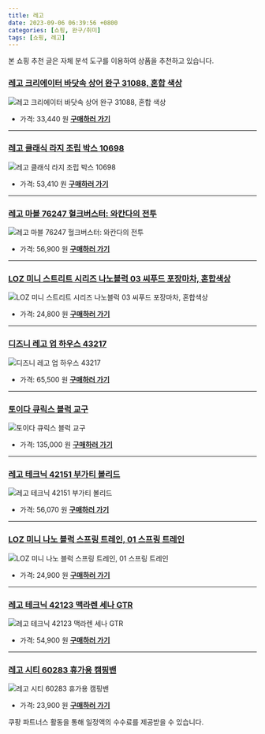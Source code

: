 ```yaml
---
title: 레고
date: 2023-09-06 06:39:56 +0800
categories: [쇼핑, 완구/취미]
tags: [쇼핑, 레고]
---
```

본 쇼핑 추천 글은 자체 분석 도구를 이용하여 상품을 추천하고 있습니다.
### [레고 크리에이터 바닷속 상어 완구 31088, 혼합 색상](https://link.coupang.com/re/AFFSDP?lptag=AF1030537&pageKey=4842191849&itemId=6259042992&vendorItemId=70799963141&traceid=V0-153-307268ebf8bf4caf&clickBeacon=1C4r%2F8gq%2BtYbO7hlqUMzdL2EdzOa%2BSabt2sQJqYJ4HFYfpHLhyNQ0%2BKOihifHlYmHmyS3th%2FhxUV%2Be0rz7oLoD2nCEDOjfMfu8rlTj86KH5HEbxv7SwSKi0tEL3VFSNb%2FkEYrWSZo8IrqKcZtjhwCqb%2F4O%2BKgOXWYeyd45xNR%2FEIzRqnJ3dsOrlmNHTSu3GJSXlJpphEYt7d%2F6Pu%2FI7ScLOWDG2pnVN5wRPXTAu05%2BNmyntOdS04FAVXS9%2FrtT%2BhHk8uK81w4BoE1R2Rxliw0VsKugHKqIGO%2B9YtsWq3faHgk4tAIYMN9gD4lVMg%2F9VWVNn%2FLYnGPR%2FCoNUKj6FnD1gX%2FLH%2BnyM60K69MIGVrQGTMlyXyOfL%2FUrdlwe97YBeDIJ73JBUmKSuFUkm2Lck87S1L522%2BRkLnMlWBiZYacxu3W76ZrkpN%2BccRQgOGXfx7HIdUd6ZBFFYxTflZmYhHHkiYNoG3TzQin1qJNSHr18qr60J8eDrnTEE2kldgMLAzahea0WfS5L%2BrC0FZC9yf7BcnojvaVREhk1752UmDAIUN1IBU6p6CDRxNwnkykhXMFjJWZgrOR7arVttg6zD8fX2w6SGsq8rHQn8eE3x2JXrnvcwsM%2FlOV3Z6oGLi8jIpY6NR3l2Hz0sqqNkJhix94XQH%2BsaWf1ZDfwossapmCGAj4wIxiPFVPQ7xB7EIwT%2BAnighyM8l%2FYf1jJYf5DrPydQcz0EHnurQfykCsVSPV%2BT4hE9dOhhk7mvLdnPucPuXTMd11zb0k6a5PSrwrxR4WJqk4QxA3L%2BZE%2BZ4z4uoNQNUyQ8ytjoDb49ZDh2MmKH7pBu9gErBXqe42qjtFbDnMladxPSpWJ00B7gX3nIvc4%3D&requestid=20230907063956968241338622&token=31850C%7CMIXED)
![레고 크리에이터 바닷속 상어 완구 31088, 혼합 색상](https://ads-partners.coupang.com/image1/R_rTftn8AGRAhh9xR1Rpsk-tsFUYJ2JrCH94aoz7XcZitEZ3pJi64VErzsM-ARbUcgMCe0oNfAi2qGWpcIKgFD0ntL592MFLb540yFjM0N30QDbODWkx5vsPGWJscWliWnRXnYn--b3vZcBRyf3kG3hQO_y9Q7jAn2dYx1Bffkz-fUKBFH6_n5WK5RsrdNuKhS69MYcMKtQZDuA19daFwu3HFreDIwA8oQsIohTots7fLc4ngsPTicad92wvbJ14Ck3sGqE3BGjBe1nNam3ehgU-9bJT8iMXVCXDsajveQ1FuWzccg==)
- 가격: 33,440 원
[**구매하러 가기**](https://link.coupang.com/re/AFFSDP?lptag=AF1030537&pageKey=4842191849&itemId=6259042992&vendorItemId=70799963141&traceid=V0-153-307268ebf8bf4caf&clickBeacon=1C4r%2F8gq%2BtYbO7hlqUMzdL2EdzOa%2BSabt2sQJqYJ4HFYfpHLhyNQ0%2BKOihifHlYmHmyS3th%2FhxUV%2Be0rz7oLoD2nCEDOjfMfu8rlTj86KH5HEbxv7SwSKi0tEL3VFSNb%2FkEYrWSZo8IrqKcZtjhwCqb%2F4O%2BKgOXWYeyd45xNR%2FEIzRqnJ3dsOrlmNHTSu3GJSXlJpphEYt7d%2F6Pu%2FI7ScLOWDG2pnVN5wRPXTAu05%2BNmyntOdS04FAVXS9%2FrtT%2BhHk8uK81w4BoE1R2Rxliw0VsKugHKqIGO%2B9YtsWq3faHgk4tAIYMN9gD4lVMg%2F9VWVNn%2FLYnGPR%2FCoNUKj6FnD1gX%2FLH%2BnyM60K69MIGVrQGTMlyXyOfL%2FUrdlwe97YBeDIJ73JBUmKSuFUkm2Lck87S1L522%2BRkLnMlWBiZYacxu3W76ZrkpN%2BccRQgOGXfx7HIdUd6ZBFFYxTflZmYhHHkiYNoG3TzQin1qJNSHr18qr60J8eDrnTEE2kldgMLAzahea0WfS5L%2BrC0FZC9yf7BcnojvaVREhk1752UmDAIUN1IBU6p6CDRxNwnkykhXMFjJWZgrOR7arVttg6zD8fX2w6SGsq8rHQn8eE3x2JXrnvcwsM%2FlOV3Z6oGLi8jIpY6NR3l2Hz0sqqNkJhix94XQH%2BsaWf1ZDfwossapmCGAj4wIxiPFVPQ7xB7EIwT%2BAnighyM8l%2FYf1jJYf5DrPydQcz0EHnurQfykCsVSPV%2BT4hE9dOhhk7mvLdnPucPuXTMd11zb0k6a5PSrwrxR4WJqk4QxA3L%2BZE%2BZ4z4uoNQNUyQ8ytjoDb49ZDh2MmKH7pBu9gErBXqe42qjtFbDnMladxPSpWJ00B7gX3nIvc4%3D&requestid=20230907063956968241338622&token=31850C%7CMIXED)
---
### [레고 클래식 라지 조립 박스 10698](https://link.coupang.com/re/AFFSDP?lptag=AF1030537&pageKey=148841994&itemId=430447172&vendorItemId=3005538862&traceid=V0-153-c205a1af1e89eded&requestid=20230907063956968241338622&token=31850C%7CMIXED)
![레고 클래식 라지 조립 박스 10698](https://ads-partners.coupang.com/image1/uzKMFIyG-zXAFMaau6MEx3yHXO3fBgLAp9hCMQSjcJg3eyyWFfWozYJ1sTJ6ggF_Zrw5EOybB_k5eecI0kLa7lGyL-IjiMgzGI83ultwDI-zpucSv-Zbt1HF8uBj3e1Y-KOIwxd67hczzlpVKkPgOi5pzRXe7-GAxCnDuyparhcjftZnzhsVnC7rXC9FrABeKwaeY5bXUqr6pnADy8b7BT9MOzptAN62OaVzP4anhle2BmnowIiYBivukm3LzdVeqMP40ghTIXdoVVXxuvw_Og==)
- 가격: 53,410 원
[**구매하러 가기**](https://link.coupang.com/re/AFFSDP?lptag=AF1030537&pageKey=148841994&itemId=430447172&vendorItemId=3005538862&traceid=V0-153-c205a1af1e89eded&requestid=20230907063956968241338622&token=31850C%7CMIXED)
---
### [레고 마블 76247 헐크버스터: 와칸다의 전투](https://link.coupang.com/re/AFFSDP?lptag=AF1030537&pageKey=6997055770&itemId=17145508673&vendorItemId=84318279372&traceid=V0-153-75389d7a4a15732c&requestid=20230907063956968241338622&token=31850C%7CMIXED)
![레고 마블 76247 헐크버스터: 와칸다의 전투](https://ads-partners.coupang.com/image1/6suA6By3S8-jjEUB6kYZPyUHPYLiQuxXfRMvT5pkHj1xAnjboAhcyH7VEyP-FR0g4qtpbRYiKQuVc0529T4bvzic3Qavf7HVd0WIB-PHgRQSgHVZR44ff6OQUJfH6ZJudS0eVTE-ZEHcW_yhr023Y869fJnr-beTbxzIq2Nbe785eoN1WdblQ-vgQ1yHWZsfoSi9fSsSZM_WyrSDef-5hYcGj7ZZcmkqnnbTPn4hm_lhI66zNHiyCelnkLx1akOKXO6jIcsx7-xfDzY75ahZ)
- 가격: 56,900 원
[**구매하러 가기**](https://link.coupang.com/re/AFFSDP?lptag=AF1030537&pageKey=6997055770&itemId=17145508673&vendorItemId=84318279372&traceid=V0-153-75389d7a4a15732c&requestid=20230907063956968241338622&token=31850C%7CMIXED)
---
### [LOZ 미니 스트리트 시리즈 나노블럭 03 씨푸드 포장마차, 혼합색상](https://link.coupang.com/re/AFFSDP?lptag=AF1030537&pageKey=7372791560&itemId=19022734020&vendorItemId=86147045562&traceid=V0-153-b2b1b6f4b6798a74&clickBeacon=1C4r%2F8gq%2BtYbO7hlqUMzdL2EdzOa%2BSabt2sQJqYJ4HFYfpHLhyNQ0%2BKOihifHlYmHmyS3th%2FhxUV%2Be0rz7oLoDW%2BTGvLbPHTbztxcKE5HuRIOG56t9Jmid1VAVjSU9icP%2FVAcVEApe7rD9%2B1MDlS3RTAyqV49W55QeBFEk08iLEIzRqnJ3dsOrlmNHTSu3GJSXlJpphEYt7d%2F6Pu%2FI7ScLOWDG2pnVN5wRPXTAu05%2BNmyntOdS04FAVXS9%2FrtT%2BhNQVi7Vi%2FkYqzu%2F69KtHuoVz7HhdyWiE4a0BZQVCnE6c5otTSeDQltlALi7j80YXgzlGBLWQG%2B50E9QZ5AQPwL8dpjwt8XS5bE5OgB7BJWhVRlxq7m8BxexcqBpXE3PJfin8Qpt0shW7th7dB2897FV26dovxCCTm44tfGZ0PWcMuPuH1lM2Sv%2Fb76qOA7GWdJ058%2BlBAF%2FIl817CTyDr0n42aVhPdNsO87Vn9iNfZL9K5nY7U%2BSFk0RoJZL%2BBRwNHWImCZA6BVIAab2rk2g26fzMzi0x7FhvagkTt5ULFpObRaDD7z7gmOzbniXma6oAoRiSiwf%2FR9a%2FLXx6anOInzFJhwdPzKCTyiz7i8zqSAwN86DYYxy0jzFojwuxCi7ll%2FvphNAqIltTFwCOUjLSu6GBocbkfK%2BgXrbjkEn4c7KJM8pKFr7YEz1GZid3payKPRQvUzwOCcI8I373Abzul8p%2BWGayktQuWLb7%2BMeRzoy7EKrQyg9KVrpuQGn3EJNpLN8F%2FLZSuHiNMODQ6fn4EPlvxMLtBUj7evP2S0OnNQFbazEwXlUWLBEH7UWWqsrhgJnsH22IjX6eLdQMz3x%2BZ30vO07MdP8IWRLQ5L%2Fb7%2Fg%3D&requestid=20230907063956968241338622&token=31850C%7CMIXED)
![LOZ 미니 스트리트 시리즈 나노블럭 03 씨푸드 포장마차, 혼합색상](https://ads-partners.coupang.com/image1/xltGYGX4zikk93pJxsqnAxpA6CDsrJRrsaAF0oI8TCNsZZE53L1aQj_o0yGVe7vj_P0nuC5TU0DwgRpArFeDbYRXf4oQK4SXLx-gxJQSEHHn9LRBCjilpxK1vWQdR8IpkgHLs7SRJjiNmxVnOu1R61FfMamVTAHwrHh4X7FU1S96H3M61UcE3JQvO1XRZzIvudy5fwl7IA7CF4rfQ72Wh7gJRtTmNOgccUHqefrxoHNMD_Jxmf6CMK57TwhE7p1hKXpwW5evtFITwfTqfO8bewWM1s3o)
- 가격: 24,800 원
[**구매하러 가기**](https://link.coupang.com/re/AFFSDP?lptag=AF1030537&pageKey=7372791560&itemId=19022734020&vendorItemId=86147045562&traceid=V0-153-b2b1b6f4b6798a74&clickBeacon=1C4r%2F8gq%2BtYbO7hlqUMzdL2EdzOa%2BSabt2sQJqYJ4HFYfpHLhyNQ0%2BKOihifHlYmHmyS3th%2FhxUV%2Be0rz7oLoDW%2BTGvLbPHTbztxcKE5HuRIOG56t9Jmid1VAVjSU9icP%2FVAcVEApe7rD9%2B1MDlS3RTAyqV49W55QeBFEk08iLEIzRqnJ3dsOrlmNHTSu3GJSXlJpphEYt7d%2F6Pu%2FI7ScLOWDG2pnVN5wRPXTAu05%2BNmyntOdS04FAVXS9%2FrtT%2BhNQVi7Vi%2FkYqzu%2F69KtHuoVz7HhdyWiE4a0BZQVCnE6c5otTSeDQltlALi7j80YXgzlGBLWQG%2B50E9QZ5AQPwL8dpjwt8XS5bE5OgB7BJWhVRlxq7m8BxexcqBpXE3PJfin8Qpt0shW7th7dB2897FV26dovxCCTm44tfGZ0PWcMuPuH1lM2Sv%2Fb76qOA7GWdJ058%2BlBAF%2FIl817CTyDr0n42aVhPdNsO87Vn9iNfZL9K5nY7U%2BSFk0RoJZL%2BBRwNHWImCZA6BVIAab2rk2g26fzMzi0x7FhvagkTt5ULFpObRaDD7z7gmOzbniXma6oAoRiSiwf%2FR9a%2FLXx6anOInzFJhwdPzKCTyiz7i8zqSAwN86DYYxy0jzFojwuxCi7ll%2FvphNAqIltTFwCOUjLSu6GBocbkfK%2BgXrbjkEn4c7KJM8pKFr7YEz1GZid3payKPRQvUzwOCcI8I373Abzul8p%2BWGayktQuWLb7%2BMeRzoy7EKrQyg9KVrpuQGn3EJNpLN8F%2FLZSuHiNMODQ6fn4EPlvxMLtBUj7evP2S0OnNQFbazEwXlUWLBEH7UWWqsrhgJnsH22IjX6eLdQMz3x%2BZ30vO07MdP8IWRLQ5L%2Fb7%2Fg%3D&requestid=20230907063956968241338622&token=31850C%7CMIXED)
---
### [디즈니 레고 업 하우스 43217](https://link.coupang.com/re/AFFSDP?lptag=AF1030537&pageKey=7209573049&itemId=18241530683&vendorItemId=85388467653&traceid=V0-153-37a2a6666bc5f7dd&requestid=20230907063956968241338622&token=31850C%7CMIXED)
![디즈니 레고 업 하우스 43217](https://ads-partners.coupang.com/image1/FWzbnhwvq93pOGZnFfhARKJZGbtYM0rr0dAa-nd4RqTJJGokpXw-xsJ9CtmGhMrAUCvo2DISR8yZcZbRaaQiFlxB9JloShtYlcvI5bjsomlZQxOMJLA13NSuUEdQu-KpIOVGsYqWMFyv6RhHW1oyFokQZpvm0VFOTjwvnbQsLkh_CEQbCbCITDPRUFXDUXq9pKcyuQg9CgVVrdoX0tTwlpw9aDxJ24IzhxK6ziZhYSH15Oaovv3G-4uoGI5VK-0rCU-JgRLZfTfGIFtG3-pX)
- 가격: 65,500 원
[**구매하러 가기**](https://link.coupang.com/re/AFFSDP?lptag=AF1030537&pageKey=7209573049&itemId=18241530683&vendorItemId=85388467653&traceid=V0-153-37a2a6666bc5f7dd&requestid=20230907063956968241338622&token=31850C%7CMIXED)
---
### [토이다 큐릭스 블럭 교구](https://link.coupang.com/re/AFFSDP?lptag=AF1030537&pageKey=5110036696&itemId=6971732545&vendorItemId=74264121452&traceid=V0-153-a749f106b6d33b15&clickBeacon=1C4r%2F8gq%2BtYbO7hlqUMzdL2EdzOa%2BSabt2sQJqYJ4HFYfpHLhyNQ0%2BKOihifHlYmHmyS3th%2FhxUV%2Be0rz7oLoGoy%2FdLfrJLS8JTYdeFgzCdIOG56t9Jmid1VAVjSU9icNMzlZREs9DiaJOcPMfJ1sGbf5jGn6DuOJyQgnzkXnVIIzRqnJ3dsOrlmNHTSu3GJSXlJpphEYt7d%2F6Pu%2FI7ScLOWDG2pnVN5wRPXTAu05%2BNmyntOdS04FAVXS9%2FrtT%2Bh%2BoRbYC%2BmNnMKUTokqAgdDLhXIR777Yizo1rNnGhgqXShFFfRfXx48QluDt2738feUNaOjNZs5j4wJwt4QvLbbczrU%2F0RYk4cMrdgBAlMp3AnuLnEXFj7tlQm6YRx7X4CB42pPihWr%2FRMGyVhL%2FI3Y1h%2BKv%2FoAvM%2B%2FzYX%2Fps%2B76to1sNSp%2Fzy6M7TAGSm%2BpWpeWMOtxHm0L1hc3BxOFZD9bBcnojvaVREhk1752UmDAIUN1IBU6p6CDRxNwnkykhX9PW5BVg5KCC%2B4tnZJBG1SQz%2Fgi9zQ9BlTvg5rIGq5Fq1odjDVyqHb3Ykz6i5PrYSvTp7YCIfFMbgJ7g%2BidVf1JxF%2FawDh0x61vulkFjj7u6ikQTkUyFgAptXZLdKjnAkSjXBKMpBBFxh8deqZ0qDYL1WZaCqEkdtAplX14aJv46A%2FUuwGxiV7YSNElgmxZPk4aNj0Kq1ceCTiyOJenM%2BQvNodYAyYlQdxmm4Lx3Z20TtISGiE20XMLy24a9s7eECwbCVqRLflHZQks2HxCwZ8SvtVM%2Byn7%2BjQSO98Gc4oeQhhMrUyDv8bUaJeLF%2FO1ckHWRRnuyxUwzfhOADxoHw%2F5p0QYaZJEArYO6I1lM%2FDNg%3D&requestid=20230907063956968241338622&token=31850C%7CMIXED)
![토이다 큐릭스 블럭 교구](https://ads-partners.coupang.com/image1/pbpKNS7k57KtO3mqpdxPDoq-rCZ6nqEjAg2_k7KVT_C-bNiq3IVAc_EdyGPXud7g5UYdQXR4NFEfVJNA0Rm_5uU6ooAT0GxKWqBMEPDSCCMRDhO9xeDJne4XVKpRh8-BtViNeU3Byh4hAJUX3RO3FgPPgb_9rxLm1BAWemWsROuHioLp5mv0S1AWzoQfak-K9rnivJ1HMryurNcl6626mijsL3T0JhdTzAxUskjskB7i0pt-wILiLjz-nRCIdr8teYa4omSHukN3a9bgYxWXOlRo_2wdgj79-KHpE-AcD_2hrSfM0Kc=)
- 가격: 135,000 원
[**구매하러 가기**](https://link.coupang.com/re/AFFSDP?lptag=AF1030537&pageKey=5110036696&itemId=6971732545&vendorItemId=74264121452&traceid=V0-153-a749f106b6d33b15&clickBeacon=1C4r%2F8gq%2BtYbO7hlqUMzdL2EdzOa%2BSabt2sQJqYJ4HFYfpHLhyNQ0%2BKOihifHlYmHmyS3th%2FhxUV%2Be0rz7oLoGoy%2FdLfrJLS8JTYdeFgzCdIOG56t9Jmid1VAVjSU9icNMzlZREs9DiaJOcPMfJ1sGbf5jGn6DuOJyQgnzkXnVIIzRqnJ3dsOrlmNHTSu3GJSXlJpphEYt7d%2F6Pu%2FI7ScLOWDG2pnVN5wRPXTAu05%2BNmyntOdS04FAVXS9%2FrtT%2Bh%2BoRbYC%2BmNnMKUTokqAgdDLhXIR777Yizo1rNnGhgqXShFFfRfXx48QluDt2738feUNaOjNZs5j4wJwt4QvLbbczrU%2F0RYk4cMrdgBAlMp3AnuLnEXFj7tlQm6YRx7X4CB42pPihWr%2FRMGyVhL%2FI3Y1h%2BKv%2FoAvM%2B%2FzYX%2Fps%2B76to1sNSp%2Fzy6M7TAGSm%2BpWpeWMOtxHm0L1hc3BxOFZD9bBcnojvaVREhk1752UmDAIUN1IBU6p6CDRxNwnkykhX9PW5BVg5KCC%2B4tnZJBG1SQz%2Fgi9zQ9BlTvg5rIGq5Fq1odjDVyqHb3Ykz6i5PrYSvTp7YCIfFMbgJ7g%2BidVf1JxF%2FawDh0x61vulkFjj7u6ikQTkUyFgAptXZLdKjnAkSjXBKMpBBFxh8deqZ0qDYL1WZaCqEkdtAplX14aJv46A%2FUuwGxiV7YSNElgmxZPk4aNj0Kq1ceCTiyOJenM%2BQvNodYAyYlQdxmm4Lx3Z20TtISGiE20XMLy24a9s7eECwbCVqRLflHZQks2HxCwZ8SvtVM%2Byn7%2BjQSO98Gc4oeQhhMrUyDv8bUaJeLF%2FO1ckHWRRnuyxUwzfhOADxoHw%2F5p0QYaZJEArYO6I1lM%2FDNg%3D&requestid=20230907063956968241338622&token=31850C%7CMIXED)
---
### [레고 테크닉 42151 부가티 볼리드](https://link.coupang.com/re/AFFSDP?lptag=AF1030537&pageKey=6997057707&itemId=17145516291&vendorItemId=84318286708&traceid=V0-153-34b5d9db8c9f5226&requestid=20230907063956968241338622&token=31850C%7CMIXED)
![레고 테크닉 42151 부가티 볼리드](https://ads-partners.coupang.com/image1/BFFNumxuZ-TV6FEjBGCSwoT1yN7V0xlr_M7NJtQNwlwEsbsirkP62PwRAFN9I6Xed5PYS-Q9honQbN3RlmR22vEFfFLMw1F8Zyv9OvfPiL69MIqDrJlOzWVpgMBc_cLouS6Yz_fZUMvZ-C3vJiy09_KCC8PzuD95xNResCVb11LHJYCjBAc3DMv2D3kYTspB401ZOkZGMgWy3dKlRyJY3VH5fqkyhF28kf-kYV23ezvaS9IInVgAd_NVTzovE1sSrrkSHEd5_m-lFFO1-J_OBg==)
- 가격: 56,070 원
[**구매하러 가기**](https://link.coupang.com/re/AFFSDP?lptag=AF1030537&pageKey=6997057707&itemId=17145516291&vendorItemId=84318286708&traceid=V0-153-34b5d9db8c9f5226&requestid=20230907063956968241338622&token=31850C%7CMIXED)
---
### [LOZ 미니 나노 블럭 스프링 트레인, 01 스프링 트레인](https://link.coupang.com/re/AFFSDP?lptag=AF1030537&pageKey=7417974404&itemId=19235810038&vendorItemId=86352219396&traceid=V0-153-e435eac301445236&clickBeacon=1C4r%2F8gq%2BtYbO7hlqUMzdL2EdzOa%2BSabt2sQJqYJ4HFYfpHLhyNQ0%2BKOihifHlYmHmyS3th%2FhxUV%2Be0rz7oLoDCn90d%2BmM3YWsbXjBGzrEBIOG56t9Jmid1VAVjSU9ic9zAyWlrqXWjIfbE1CLJ4bPd1g6jwmRiAGAONKfQIDcAIzRqnJ3dsOrlmNHTSu3GJSXlJpphEYt7d%2F6Pu%2FI7ScLOWDG2pnVN5wRPXTAu05%2BNmyntOdS04FAVXS9%2FrtT%2Bh932F%2FRV3cm%2BmSoXqrHiXEQmWD%2BjBiTQf%2FvlXpGamJjru%2FSUmffMcXDNhQzhEwhPl61aOs0raAYOZWSUQIDntK6YrXo3DmwtmHGoVmx%2FPFJMo%2FwKK06Dg5e3WV52KSTijB42pPihWr%2FRMGyVhL%2FI3Y%2FJOL8y4lapl4vNnRnpctNVo1sNSp%2Fzy6M7TAGSm%2BpWp3gIe7T8fz0owiJ%2BLLMAeHbBcnojvaVREhk1752UmDAIUN1IBU6p6CDRxNwnkykhX9PW5BVg5KCC%2B4tnZJBG1SQz%2Fgi9zQ9BlTvg5rIGq5Fq1odjDVyqHb3Ykz6i5PrYSvTp7YCIfFMbgJ7g%2BidVf1JxF%2FawDh0x61vulkFjj7u6ikQTkUyFgAptXZLdKjnAkSjXBKMpBBFxh8deqZ0qDYL1WZaCqEkdtAplX14aJv46A%2FUuwGxiV7YSNElgmxZPk4aNj0Kq1ceCTiyOJenM%2BQvNodYAyYlQdxmm4Lx3Z20TtISGiE20XMLy24a9s7eECwbCVqRLflHZQks2HxCwZ8SvtVM%2Byn7%2BjQSO98Gc4oeQhhMrUyDv8bUaJeLF%2FO1ckHWRRnuyxUwzfhOADxoHw%2F5p0QYaZJEArYO6I1lM%2FDNg%3D&requestid=20230907063956968241338622&token=31850C%7CMIXED)
![LOZ 미니 나노 블럭 스프링 트레인, 01 스프링 트레인](https://ads-partners.coupang.com/image1/yvnnY1dltxXkjFZlysAz6xzglWu3_x8bzgs0sOhcdtlVUVeu7pwv4DqlVTqHRdXLkeRK2BxQMlc-K2scdzwoU3jN1SEU3HDt3wuoKKDV7WZjPM5y-Et1rkvOUZ8Kt5KGjphbbd7ef1C9dL-e0CIPenaKMnAXHtAS2ndZ357JZTquRv1bybttn-W897Q7LBnJ7oyDczpdJvxQmLrYkpPviYs880T2vizZaWpnEovM9lJFuiVbPl7QVWkYt5DGyD_4MHmLcYcpr3zb-VPLhP5cHUToxRs=)
- 가격: 24,900 원
[**구매하러 가기**](https://link.coupang.com/re/AFFSDP?lptag=AF1030537&pageKey=7417974404&itemId=19235810038&vendorItemId=86352219396&traceid=V0-153-e435eac301445236&clickBeacon=1C4r%2F8gq%2BtYbO7hlqUMzdL2EdzOa%2BSabt2sQJqYJ4HFYfpHLhyNQ0%2BKOihifHlYmHmyS3th%2FhxUV%2Be0rz7oLoDCn90d%2BmM3YWsbXjBGzrEBIOG56t9Jmid1VAVjSU9ic9zAyWlrqXWjIfbE1CLJ4bPd1g6jwmRiAGAONKfQIDcAIzRqnJ3dsOrlmNHTSu3GJSXlJpphEYt7d%2F6Pu%2FI7ScLOWDG2pnVN5wRPXTAu05%2BNmyntOdS04FAVXS9%2FrtT%2Bh932F%2FRV3cm%2BmSoXqrHiXEQmWD%2BjBiTQf%2FvlXpGamJjru%2FSUmffMcXDNhQzhEwhPl61aOs0raAYOZWSUQIDntK6YrXo3DmwtmHGoVmx%2FPFJMo%2FwKK06Dg5e3WV52KSTijB42pPihWr%2FRMGyVhL%2FI3Y%2FJOL8y4lapl4vNnRnpctNVo1sNSp%2Fzy6M7TAGSm%2BpWp3gIe7T8fz0owiJ%2BLLMAeHbBcnojvaVREhk1752UmDAIUN1IBU6p6CDRxNwnkykhX9PW5BVg5KCC%2B4tnZJBG1SQz%2Fgi9zQ9BlTvg5rIGq5Fq1odjDVyqHb3Ykz6i5PrYSvTp7YCIfFMbgJ7g%2BidVf1JxF%2FawDh0x61vulkFjj7u6ikQTkUyFgAptXZLdKjnAkSjXBKMpBBFxh8deqZ0qDYL1WZaCqEkdtAplX14aJv46A%2FUuwGxiV7YSNElgmxZPk4aNj0Kq1ceCTiyOJenM%2BQvNodYAyYlQdxmm4Lx3Z20TtISGiE20XMLy24a9s7eECwbCVqRLflHZQks2HxCwZ8SvtVM%2Byn7%2BjQSO98Gc4oeQhhMrUyDv8bUaJeLF%2FO1ckHWRRnuyxUwzfhOADxoHw%2F5p0QYaZJEArYO6I1lM%2FDNg%3D&requestid=20230907063956968241338622&token=31850C%7CMIXED)
---
### [레고 테크닉 42123 맥라렌 세나 GTR](https://link.coupang.com/re/AFFSDP?lptag=AF1030537&pageKey=4906020162&itemId=6401964885&vendorItemId=73400332756&traceid=V0-153-3a549b91c5e27ad3&requestid=20230907063956968241338622&token=31850C%7CMIXED)
![레고 테크닉 42123 맥라렌 세나 GTR](https://ads-partners.coupang.com/image1/_7U-00ogcS_YS0uS_x2xI96mSEYDeELbxX6lHZsA8aO57O4mvd_ic-anEp6Kk0mxcjbVHHprTR8mMuwMhus8lYyFyyg1F4UGjbCwXlkgeUKezwro7F5y6bJLfERyjGI57T7Nnm138qil46kjVo5p49kV5-uKyS4xqoh0ePrzEdIU0AgPI7rquOrQ8oyiMWY7y1vQdnLsBEfPfPI0ID_f1qlZeK7wdRL8KKsJ_kafMis1tpDG9UIzk3sPG2stq1EjbFfXJcU-z3kQEKYzfAPx6oQ=)
- 가격: 54,900 원
[**구매하러 가기**](https://link.coupang.com/re/AFFSDP?lptag=AF1030537&pageKey=4906020162&itemId=6401964885&vendorItemId=73400332756&traceid=V0-153-3a549b91c5e27ad3&requestid=20230907063956968241338622&token=31850C%7CMIXED)
---
### [레고 시티 60283 휴가용 캠핑밴](https://link.coupang.com/re/AFFSDP?lptag=AF1030537&pageKey=4776873709&itemId=6103971454&vendorItemId=73400334121&traceid=V0-153-06cc62c3619dd3b0&requestid=20230907063956968241338622&token=31850C%7CMIXED)
![레고 시티 60283 휴가용 캠핑밴](https://ads-partners.coupang.com/image1/1B6zXpBhDOHHYn1f1F4kOzbUVsexB2TdGveg0iB8A8kHOVbX413fddrtGLYeGY_ntakuhQ1Y3nimb_zGWW2fm5t7-yPO3ay_e7hcASVYJ3y5QlKZqo1THSBSbmHjSyBUXJtWjo3AhqVOMltlVNl5bXMVuaOg8YznSkEVk2GS6h_WwqheIKfwIQiVtUPnqlM28mdm4Tva2uOLPRd2E4e_bTXfwv0IB1AKyUv7Fi8VqvO1wwovwOTYGSnjn73_b2F6z-YLF7M8maGJLf0GnLrUdg==)
- 가격: 23,900 원
[**구매하러 가기**](https://link.coupang.com/re/AFFSDP?lptag=AF1030537&pageKey=4776873709&itemId=6103971454&vendorItemId=73400334121&traceid=V0-153-06cc62c3619dd3b0&requestid=20230907063956968241338622&token=31850C%7CMIXED)


쿠팡 파트너스 활동을 통해 일정액의 수수료를 제공받을 수 있습니다.
